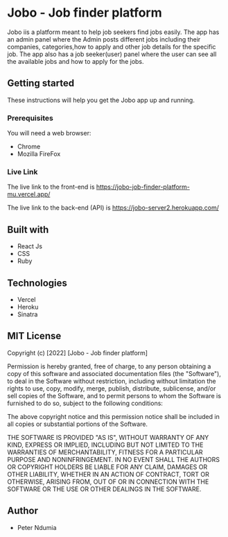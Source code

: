 # Jobo - Job finder platform

Jobo iis a platform meant to help job seekers find jobs easily. The app has an admin panel where the Admin posts different jobs including their companies, categories,how to apply and other job details for the specific job. The app also has a job seeker(user) panel where the user can see all the available jobs and how to apply for the jobs.

## Getting started

These instructions will help you get the Jobo app up and running.

### Prerequisites

You will need a web browser:
- Chrome
- Mozilla FireFox

### Live Link

The live link to the front-end is https://jobo-job-finder-platform-mu.vercel.app/

The live link to the back-end (API) is https://jobo-server2.herokuapp.com/

## Built with

- React Js
- CSS
- Ruby

## Technologies
- Vercel
- Heroku
- Sinatra

## MIT License

Copyright (c) [2022] [Jobo - Job finder platform]

Permission is hereby granted, free of charge, to any person obtaining a copy
of this software and associated documentation files (the "Software"), to deal
in the Software without restriction, including without limitation the rights
to use, copy, modify, merge, publish, distribute, sublicense, and/or sell
copies of the Software, and to permit persons to whom the Software is
furnished to do so, subject to the following conditions:

The above copyright notice and this permission notice shall be included in all
copies or substantial portions of the Software.

THE SOFTWARE IS PROVIDED "AS IS", WITHOUT WARRANTY OF ANY KIND, EXPRESS OR
IMPLIED, INCLUDING BUT NOT LIMITED TO THE WARRANTIES OF MERCHANTABILITY,
FITNESS FOR A PARTICULAR PURPOSE AND NONINFRINGEMENT. IN NO EVENT SHALL THE
AUTHORS OR COPYRIGHT HOLDERS BE LIABLE FOR ANY CLAIM, DAMAGES OR OTHER
LIABILITY, WHETHER IN AN ACTION OF CONTRACT, TORT OR OTHERWISE, ARISING FROM,
OUT OF OR IN CONNECTION WITH THE SOFTWARE OR THE USE OR OTHER DEALINGS IN THE
SOFTWARE.

## Author

- Peter Ndumia

